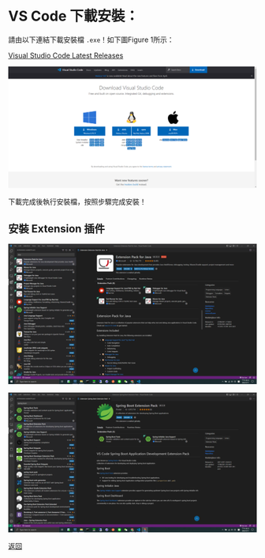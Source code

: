 # VS Code 下載安裝：

請由以下連結下載安裝檔 `.exe`！如下圖Figure 1所示：

[Visual Studio Code Latest Releases](https://code.visualstudio.com/download)

![Figure 1](./imgs/vscode-download.png)

下載完成後執行安裝檔，按照步驟完成安裝！

## 安裝 Extension 插件

![Figure 2](./imgs/vscode-java-extension-pack.png)

![Figure 3](./imgs/vscode-spring-boot-extension-pack.png)

[返回](README.md)